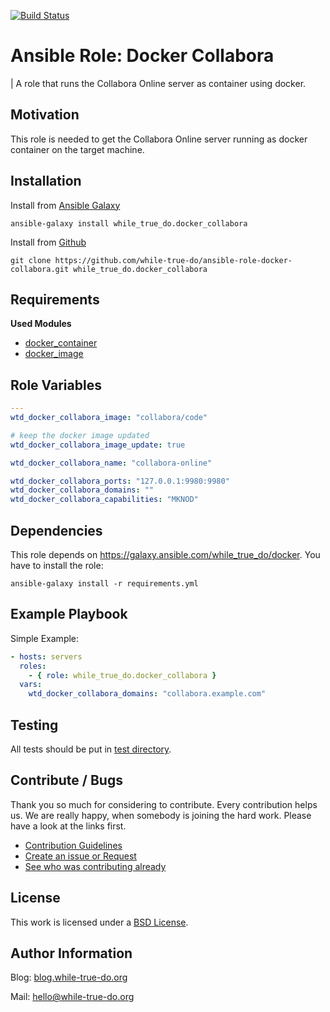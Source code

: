 [![Build Status](https://travis-ci.org/while-true-do/ansible-role-docker-collabora.svg?branch=master)](https://travis-ci.org/while-true-do/ansible-role-docker-collabora)

# Ansible Role: Docker Collabora
| A role that runs the Collabora Online server as container using docker.

## Motivation

This role is needed to get the Collabora Online server running as docker container on the target machine.

## Installation

Install from [Ansible Galaxy](https://galaxy.ansible.com/while_true_do.docker_collabora)

```
ansible-galaxy install while_true_do.docker_collabora
```

Install from [Github](https://github.com/while-true-do/ansible-role-docker-collabora)

```
git clone https://github.com/while-true-do/ansible-role-docker-collabora.git while_true_do.docker_collabora
```

## Requirements

**Used Modules**

-   [docker_container](http://docs.ansible.com/ansible/latest/docker_container_module.html)
-   [docker_image](http://docs.ansible.com/ansible/latest/docker_image_module.html)

## Role Variables
```yaml
---
wtd_docker_collabora_image: "collabora/code"

# keep the docker image updated
wtd_docker_collabora_image_update: true

wtd_docker_collabora_name: "collabora-online"

wtd_docker_collabora_ports: "127.0.0.1:9980:9980"
wtd_docker_collabora_domains: ""
wtd_docker_collabora_capabilities: "MKNOD"
```

## Dependencies

This role depends on <https://galaxy.ansible.com/while_true_do/docker>. You have to install the role:

```
ansible-galaxy install -r requirements.yml
```

## Example Playbook

Simple Example:

```yaml
- hosts: servers 
  roles:
    - { role: while_true_do.docker_collabora }
  vars:
    wtd_docker_collabora_domains: "collabora.example.com"
```

## Testing

All tests should be put in [test directory](./tests/).

## Contribute / Bugs

Thank you so much for considering to contribute. Every contribution helps us.
We are really happy, when somebody is joining the hard work. Please have a look
at the links first.

-   [Contribution Guidelines](./docs/CONTRIBUTING.md)
-   [Create an issue or Request](https://github.com/while-true-do/ansible-role-docker-collabora/issues)
-   [See who was contributing already](https://github.com/while-true-do/ansible-role-docker-collabora/graphs/contributors)

## License
This work is licensed under a [BSD License](https://opensource.org/licenses/BSD-3-Clause).

## Author Information

Blog: [blog.while-true-do.org](https://blog.while-true-do.org)

Mail: [hello@while-true-do.org](mailto:hello@while-true-do.org)
